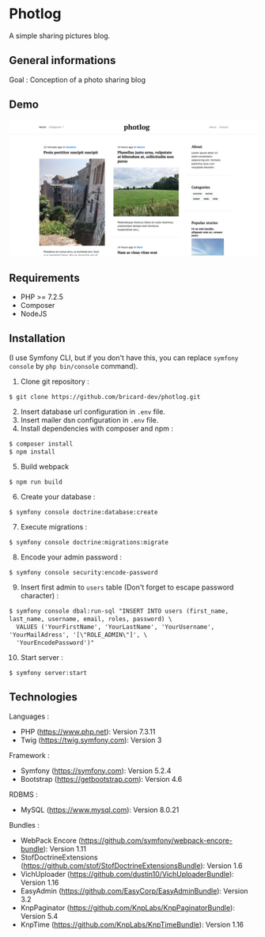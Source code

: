# Photlog
A simple sharing pictures blog.

## General informations
Goal : Conception of a photo sharing blog

## Demo
![Alt text](/public/images/photlog-v0-demo.png)

## Requirements
* PHP >= 7.2.5
* Composer
* NodeJS

## Installation
(I use Symfony CLI, but if you don't have this, you can replace `symfony console` by `php bin/console` command).

1. Clone git repository :
```
$ git clone https://github.com/bricard-dev/photlog.git
```
2. Insert database url configuration in `.env` file.
3. Insert mailer dsn configuration in `.env` file.
4. Install dependencies with composer and npm :
```
$ composer install
$ npm install
```
5. Build webpack
```
$ npm run build
```
6. Create your database :
```
$ symfony console doctrine:database:create
```
7. Execute migrations :
```
$ symfony console doctrine:migrations:migrate
```
8. Encode your admin password :
```
$ symfony console security:encode-password
```
9. Insert first admin to `users` table (Don't forget to escape password character) :
```
$ symfony console dbal:run-sql "INSERT INTO users (first_name, last_name, username, email, roles, password) \
  VALUES ('YourFirstName', 'YourLastName', 'YourUsername', 'YourMailAdress', '[\"ROLE_ADMIN\"]', \
  'YourEncodePassword')"
```
10. Start server : 
```
$ symfony server:start
```

## Technologies
Languages :
* PHP (https://www.php.net): Version 7.3.11
* Twig (https://twig.symfony.com): Version 3

Framework :
* Symfony (https://symfony.com): Version 5.2.4
* Bootstrap (https://getbootstrap.com): Version 4.6

RDBMS :
* MySQL (https://www.mysql.com): Version 8.0.21

Bundles :
* WebPack Encore (https://github.com/symfony/webpack-encore-bundle): Version 1.11
* StofDoctrineExtensions (https://github.com/stof/StofDoctrineExtensionsBundle): Version 1.6
* VichUploader (https://github.com/dustin10/VichUploaderBundle): Version 1.16
* EasyAdmin (https://github.com/EasyCorp/EasyAdminBundle): Version 3.2
* KnpPaginator (https://github.com/KnpLabs/KnpPaginatorBundle): Version 5.4
* KnpTime (https://github.com/KnpLabs/KnpTimeBundle): Version 1.16
